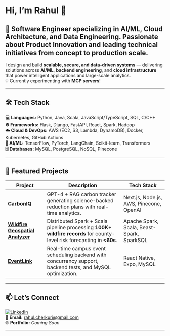# Hi, I’m Rahul 👋

🚀 **Software Engineer** specializing in **AI/ML**, **Cloud Architecture**, and **Data Engineering**. Passionate about **Product Innovation** and leading technical initiatives from concept to production scale.
---
I design and build **scalable, secure, and data-driven systems** — delivering solutions across **AI/ML**, **backend engineering**, and **cloud infrastructure** that power intelligent applications and large-scale analytics.  
💡 Currently experimenting with **MCP servers**!

---

## 🛠 Tech Stack

**💻 Languages:** Python, Java, Scala, JavaScript/TypeScript, SQL, C/C++  
**⚙️ Frameworks:** Flask, Django, FastAPI, React, Spark, Hadoop  
**☁️ Cloud & DevOps:** AWS (EC2, S3, Lambda, DynamoDB), Docker, Kubernetes, GitHub Actions  
**🤖 AI/ML:** TensorFlow, PyTorch, LangChain, Scikit-learn, Transformers  
**🗄 Databases:** MySQL, PostgreSQL, NoSQL, Pinecone  

---

## 📌 Featured Projects

| Project | Description | Tech Stack |
|---------|-------------|------------|
| [**CarbonIQ**](https://github.com/rahulcherkuri/carboniq-ai) | GPT-4 + RAG carbon tracker generating science-backed reduction plans with real-time analytics. | Next.js, Node.js, AWS, Pinecone, OpenAI |
| [**Wildfire Geospatial Analyzer**](https://github.com/rahulcherkuri/wildfire-spark-analyzer) | Distributed Spark + Scala pipeline processing **100K+ wildfire records** for county-level risk forecasting in **<60s**. | Apache Spark, Scala, Beast-Spark, SparkSQL |
| [**EventLink**](https://github.com/jennysdao/EventLink) | Real-time campus event scheduling backend with concurrency support, backend tests, and MySQL optimization. | React Native, Expo, MySQL |

---

## 📫 Let’s Connect

[![LinkedIn](https://img.shields.io/badge/LinkedIn-blue?logo=linkedin&logoColor=white)](https://linkedin.com/in/rahulcherkuri)  
📧 **Email:** [rahul.cherkuri@gmail.com](mailto:rahul.cherkuri@gmail.com)  
🌐 **Portfolio:** *Coming Soon*

---
